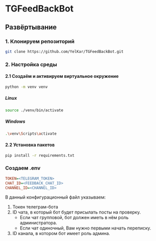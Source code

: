 # TGFeedBackBot
## Развёртывание
### 1. Клонируем репозиторий
```bash
git clone https://github.com/YelKar/TGFeedBackBot.git
```

### 2. Настройка среды
#### 2.1 Создаём и активируем виртуальное окружение
```bash
python -m venv venv
```

##### Linux
```bash
source ./venv/bin/activate
```

##### Windows
```bash
.\venv\Scripts\activate
```

#### 2.2 Установка пакетов
```bash
pip install -r requirements.txt
```

### Создаем .env
```ini
TOKEN=<TELEGRAM_TOKEN>
CHAT_ID=<FEEDBACK_CHAT_ID>
CHANNEL_ID=<CHANNEL_ID>
```

В данный конфигурационный файл указываем:
1) Токен телеграм-бота
2) ID чата, в который бот будет присылать посты на проверку. 
   - Если чат групповой, бот должен иметь в нём роль администратора.
   - Если чат одиночный, Вам нужно первыми начать переписку.
3) ID канала, в котором бот имеет роль админа.

